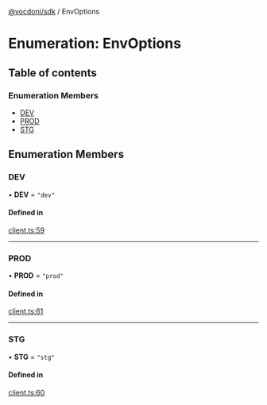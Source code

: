 [@vocdoni/sdk](/sdk) / EnvOptions

# Enumeration: EnvOptions

## Table of contents

### Enumeration Members

- [DEV](EnvOptions#dev)
- [PROD](EnvOptions#prod)
- [STG](EnvOptions#stg)

## Enumeration Members

### DEV

• **DEV** = ``"dev"``

#### Defined in

[client.ts:59](https://github.com/vocdoni/vocdoni-sdk/blob/9c64446/src/client.ts#L59)

___

### PROD

• **PROD** = ``"prod"``

#### Defined in

[client.ts:61](https://github.com/vocdoni/vocdoni-sdk/blob/9c64446/src/client.ts#L61)

___

### STG

• **STG** = ``"stg"``

#### Defined in

[client.ts:60](https://github.com/vocdoni/vocdoni-sdk/blob/9c64446/src/client.ts#L60)
